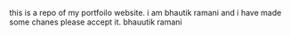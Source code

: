 this is a repo of my portfoilo website.
i am bhautik ramani and i have made some chanes please accept it.
bhauutik ramani
